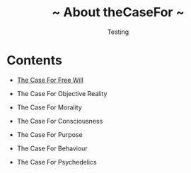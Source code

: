<html>
  <h1 align="center">~ About theCaseFor ~</h1>
    <center>Testing</center> 
</html>

# Contents
- [The Case For Free Will](https://theCaseFor.github.io/test)

- The Case For Objective Reality

- The Case For Morality

- The Case For Consciousness

- The Case For Purpose

- The Case For Behaviour

- The Case For Psychedelics

<html>
  <body>
    <script src="/__/firebase/7.6.1/firebase-app.js"></script>
    <script src="/__/firebase/7.6.1/firebase-analytics.js"></script>
    <script src="/__/firebase/init.js"></script>
  </body>
</html>
